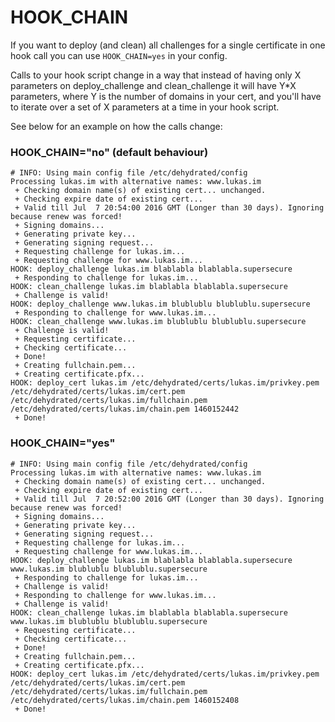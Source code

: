 # HOOK_CHAIN

If you want to deploy (and clean) all challenges for a single certificate in one hook call you can use `HOOK_CHAIN=yes` in your config.

Calls to your hook script change in a way that instead of having only X parameters on deploy_challenge and clean_challenge it will have Y*X parameters,
where Y is the number of domains in your cert, and you'll have to iterate over a set of X parameters at a time in your hook script.

See below for an example on how the calls change:

### HOOK_CHAIN="no" (default behaviour)
```
# INFO: Using main config file /etc/dehydrated/config
Processing lukas.im with alternative names: www.lukas.im
 + Checking domain name(s) of existing cert... unchanged.
 + Checking expire date of existing cert...
 + Valid till Jul  7 20:54:00 2016 GMT (Longer than 30 days). Ignoring because renew was forced!
 + Signing domains...
 + Generating private key...
 + Generating signing request...
 + Requesting challenge for lukas.im...
 + Requesting challenge for www.lukas.im...
HOOK: deploy_challenge lukas.im blablabla blablabla.supersecure
 + Responding to challenge for lukas.im...
HOOK: clean_challenge lukas.im blablabla blablabla.supersecure
 + Challenge is valid!
HOOK: deploy_challenge www.lukas.im blublublu blublublu.supersecure
 + Responding to challenge for www.lukas.im...
HOOK: clean_challenge www.lukas.im blublublu blublublu.supersecure
 + Challenge is valid!
 + Requesting certificate...
 + Checking certificate...
 + Done!
 + Creating fullchain.pem...
 + Creating certificate.pfx...
HOOK: deploy_cert lukas.im /etc/dehydrated/certs/lukas.im/privkey.pem /etc/dehydrated/certs/lukas.im/cert.pem /etc/dehydrated/certs/lukas.im/fullchain.pem /etc/dehydrated/certs/lukas.im/chain.pem 1460152442
 + Done!
```

### HOOK_CHAIN="yes"
```
# INFO: Using main config file /etc/dehydrated/config
Processing lukas.im with alternative names: www.lukas.im
 + Checking domain name(s) of existing cert... unchanged.
 + Checking expire date of existing cert...
 + Valid till Jul  7 20:52:00 2016 GMT (Longer than 30 days). Ignoring because renew was forced!
 + Signing domains...
 + Generating private key...
 + Generating signing request...
 + Requesting challenge for lukas.im...
 + Requesting challenge for www.lukas.im...
HOOK: deploy_challenge lukas.im blablabla blablabla.supersecure www.lukas.im blublublu blublublu.supersecure
 + Responding to challenge for lukas.im...
 + Challenge is valid!
 + Responding to challenge for www.lukas.im...
 + Challenge is valid!
HOOK: clean_challenge lukas.im blablabla blablabla.supersecure www.lukas.im blublublu blublublu.supersecure
 + Requesting certificate...
 + Checking certificate...
 + Done!
 + Creating fullchain.pem...
 + Creating certificate.pfx...
HOOK: deploy_cert lukas.im /etc/dehydrated/certs/lukas.im/privkey.pem /etc/dehydrated/certs/lukas.im/cert.pem /etc/dehydrated/certs/lukas.im/fullchain.pem /etc/dehydrated/certs/lukas.im/chain.pem 1460152408
 + Done!
```
